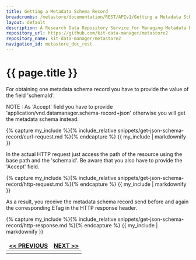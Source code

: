 ```yaml
---
title: Getting a Metadata Schema Record
breadcrumbs: /metastore/documentation/REST/APIv1/Getting a Metadata Schema Record
layout: default
description: A Research Data Repository Service for Managing Metadata Documents based on JSON or XML.
repository_url: https://github.com/kit-data-manager/metastore2
repository_name: kit-data-manager/metastore2
navigation_id: metastore_doc_rest
---
```


# {{ page.title }}

For obtaining one metadata schema record you have to provide the value of the field 'schemaId'.

NOTE
: As 'Accept' field you have to provide 'application/vnd.datamanager.schema-record+json' otherwise you will
get the metadata schema instead.

{% capture my_include %}{% include_relative snippets/get-json-schema-record/curl-request.md %}{% endcapture %}
{{ my_include | markdownify }}

In the actual HTTP request just access the path of the resource using the base path and the 'schemaid'. 
Be aware that you also have to provide the 'Accept' field.

{% capture my_include %}{% include_relative snippets/get-json-schema-record/http-request.md %}{% endcapture %}
{{ my_include | markdownify }}

As a result, you receive the metadata schema record send before and again the corresponding ETag in the HTTP response header. 

{% capture my_include %}{% include_relative snippets/get-json-schema-record/http-response.md %}{% endcapture %}
{{ my_include | markdownify }}

<style>
td, th {
   border: none!important;
}
</style>
|[<< PREVIOUS](register-schema.html)| [NEXT >>](get-schema-document.html) |
|:----|----:|
| | |

